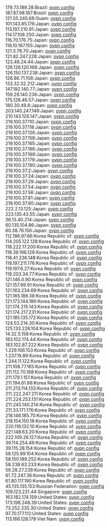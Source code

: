 179.73.189.28:Brazil: [ovpn config](vpn/179_73_189_28.ovpn)  
187.87.98.167:Brazil: [ovpn config](vpn/187_87_98_167.ovpn)  
121.55.245.68:Guam: [ovpn config](vpn/121_55_245_68.ovpn)  
101.143.85.176:Japan: [ovpn config](vpn/101_143_85_176.ovpn)  
113.197.210.91:Japan: [ovpn config](vpn/113_197_210_91.ovpn)  
114.17.108.250:Japan: [ovpn config](vpn/114_17_108_250.ovpn)  
116.70.176.75:Japan: [ovpn config](vpn/116_70_176_75.ovpn)  
118.10.167.155:Japan: [ovpn config](vpn/118_10_167_155.ovpn)  
121.3.76.70:Japan: [ovpn config](vpn/121_3_76_70.ovpn)  
121.82.247.228:Japan: [ovpn config](vpn/121_82_247_228.ovpn)  
123.48.24.44:Japan: [ovpn config](vpn/123_48_24_44.ovpn)  
126.126.120.168:Japan: [ovpn config](vpn/126_126_120_168.ovpn)  
126.150.137.238:Japan: [ovpn config](vpn/126_150_137_238.ovpn)  
126.86.71.108:Japan: [ovpn config](vpn/126_86_71_108.ovpn)  
133.32.32.212:Japan: [ovpn config](vpn/133_32_32_212.ovpn)  
147.192.140.77:Japan: [ovpn config](vpn/147_192_140_77.ovpn)  
159.28.140.236:Japan: [ovpn config](vpn/159_28_140_236.ovpn)  
175.128.46.57:Japan: [ovpn config](vpn/175_128_46_57.ovpn)  
180.30.49.8:Japan: [ovpn config](vpn/180_30_49_8.ovpn)  
203.140.247.149:Japan: [ovpn config](vpn/203_140_247_149.ovpn)  
210.143.126.147:Japan: [ovpn config](vpn/210_143_126_147.ovpn)  
219.100.37.110:Japan: [ovpn config](vpn/219_100_37_110.ovpn)  
219.100.37.118:Japan: [ovpn config](vpn/219_100_37_118.ovpn)  
219.100.37.126:Japan: [ovpn config](vpn/219_100_37_126.ovpn)  
219.100.37.158:Japan: [ovpn config](vpn/219_100_37_158.ovpn)  
219.100.37.165:Japan: [ovpn config](vpn/219_100_37_165.ovpn)  
219.100.37.166:Japan: [ovpn config](vpn/219_100_37_166.ovpn)  
219.100.37.169:Japan: [ovpn config](vpn/219_100_37_169.ovpn)  
219.100.37.179:Japan: [ovpn config](vpn/219_100_37_179.ovpn)  
219.100.37.190:Japan: [ovpn config](vpn/219_100_37_190.ovpn)  
219.100.37.2:Japan: [ovpn config](vpn/219_100_37_2.ovpn)  
219.100.37.24:Japan: [ovpn config](vpn/219_100_37_24.ovpn)  
219.100.37.29:Japan: [ovpn config](vpn/219_100_37_29.ovpn)  
219.100.37.54:Japan: [ovpn config](vpn/219_100_37_54.ovpn)  
219.100.37.56:Japan: [ovpn config](vpn/219_100_37_56.ovpn)  
219.100.37.81:Japan: [ovpn config](vpn/219_100_37_81.ovpn)  
219.100.37.90:Japan: [ovpn config](vpn/219_100_37_90.ovpn)  
222.2.13.125:Japan: [ovpn config](vpn/222_2_13_125.ovpn)  
223.135.43.55:Japan: [ovpn config](vpn/223_135_43_55.ovpn)  
36.13.40.214:Japan: [ovpn config](vpn/36_13_40_214.ovpn)  
60.135.104.86:Japan: [ovpn config](vpn/60_135_104_86.ovpn)  
60.38.76.156:Japan: [ovpn config](vpn/60_38_76_156.ovpn)  
112.186.97.66:Korea Republic of: [ovpn config](vpn/112_186_97_66.ovpn)  
114.205.122.128:Korea Republic of: [ovpn config](vpn/114_205_122_128.ovpn)  
118.222.17.200:Korea Republic of: [ovpn config](vpn/118_222_17_200.ovpn)  
118.39.198.128:Korea Republic of: [ovpn config](vpn/118_39_198_128.ovpn)  
118.41.236.148:Korea Republic of: [ovpn config](vpn/118_41_236_148.ovpn)  
119.197.211.176:Korea Republic of: [ovpn config](vpn/119_197_211_176.ovpn)  
119.197.6.27:Korea Republic of: [ovpn config](vpn/119_197_6_27.ovpn)  
119.203.34.77:Korea Republic of: [ovpn config](vpn/119_203_34_77.ovpn)  
121.146.0.90:Korea Republic of: [ovpn config](vpn/121_146_0_90.ovpn)  
121.157.99.91:Korea Republic of: [ovpn config](vpn/121_157_99_91.ovpn)  
121.163.234.69:Korea Republic of: [ovpn config](vpn/121_163_234_69.ovpn)  
121.165.186.38:Korea Republic of: [ovpn config](vpn/121_165_186_38.ovpn)  
121.173.144.186:Korea Republic of: [ovpn config](vpn/121_173_144_186.ovpn)  
121.174.215.143:Korea Republic of: [ovpn config](vpn/121_174_215_143.ovpn)  
121.174.217.231:Korea Republic of: [ovpn config](vpn/121_174_217_231.ovpn)  
121.185.135.172:Korea Republic of: [ovpn config](vpn/121_185_135_172.ovpn)  
124.53.214.30:Korea Republic of: [ovpn config](vpn/124_53_214_30.ovpn)  
125.133.226.104:Korea Republic of: [ovpn config](vpn/125_133_226_104.ovpn)  
14.32.5.158:Korea Republic of: [ovpn config](vpn/14_32_5_158.ovpn)  
183.102.174.44:Korea Republic of: [ovpn config](vpn/183_102_174_44.ovpn)  
183.102.87.222:Korea Republic of: [ovpn config](vpn/183_102_87_222.ovpn)  
1.229.106.153:Korea Republic of: [ovpn config](vpn/1_229_106_153.ovpn)  
1.237.19.89:Korea Republic of: [ovpn config](vpn/1_237_19_89.ovpn)  
1.244.11.122:Korea Republic of: [ovpn config](vpn/1_244_11_122.ovpn)  
211.108.77.165:Korea Republic of: [ovpn config](vpn/211_108_77_165.ovpn)  
211.112.70.168:Korea Republic of: [ovpn config](vpn/211_112_70_168.ovpn)  
211.179.1.151:Korea Republic of: [ovpn config](vpn/211_179_1_151.ovpn)  
211.194.61.88:Korea Republic of: [ovpn config](vpn/211_194_61_88.ovpn)  
211.213.114.133:Korea Republic of: [ovpn config](vpn/211_213_114_133.ovpn)  
211.222.247.211:Korea Republic of: [ovpn config](vpn/211_222_247_211.ovpn)  
211.224.253.131:Korea Republic of: [ovpn config](vpn/211_224_253_131.ovpn)  
211.245.140.214:Korea Republic of: [ovpn config](vpn/211_245_140_214.ovpn)  
211.33.171.176:Korea Republic of: [ovpn config](vpn/211_33_171_176.ovpn)  
218.146.185.70:Korea Republic of: [ovpn config](vpn/218_146_185_70.ovpn)  
218.154.150.18:Korea Republic of: [ovpn config](vpn/218_154_150_18.ovpn)  
220.119.132.10:Korea Republic of: [ovpn config](vpn/220_119_132_10.ovpn)  
221.148.63.20:Korea Republic of: [ovpn config](vpn/221_148_63_20.ovpn)  
222.109.26.127:Korea Republic of: [ovpn config](vpn/222_109_26_127.ovpn)  
39.114.254.49:Korea Republic of: [ovpn config](vpn/39_114_254_49.ovpn)  
39.115.28.154:Korea Republic of: [ovpn config](vpn/39_115_28_154.ovpn)  
58.125.99.104:Korea Republic of: [ovpn config](vpn/58_125_99_104.ovpn)  
58.150.189.252:Korea Republic of: [ovpn config](vpn/58_150_189_252.ovpn)  
58.238.63.233:Korea Republic of: [ovpn config](vpn/58_238_63_233.ovpn)  
59.28.27.238:Korea Republic of: [ovpn config](vpn/59_28_27_238.ovpn)  
61.72.247.36:Korea Republic of: [ovpn config](vpn/61_72_247_36.ovpn)  
61.80.117.190:Korea Republic of: [ovpn config](vpn/61_80_117_190.ovpn)  
45.135.135.153:Russian Federation: [ovpn config](vpn/45_135_135_153.ovpn)  
109.123.231.44:Singapore: [ovpn config](vpn/109_123_231_44.ovpn)  
163.182.174.159:United States: [ovpn config](vpn/163_182_174_159.ovpn)  
173.198.248.39:United States: [ovpn config](vpn/173_198_248_39.ovpn)  
73.252.235.30:United States: [ovpn config](vpn/73_252_235_30.ovpn)  
97.70.177.112:United States: [ovpn config](vpn/97_70_177_112.ovpn)  
113.166.128.178:Viet Nam: [ovpn config](vpn/113_166_128_178.ovpn)  
